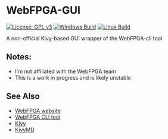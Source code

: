 # WebFPGA-GUI

[![License: GPL v3](https://img.shields.io/badge/License-GPLv3-blue.svg)](https://www.gnu.org/licenses/gpl-3.0)
[![Windows Build](https://github.com/JerryAZR/WebFPGA-GUI/actions/workflows/windows-build.yml/badge.svg)](https://github.com/JerryAZR/WebFPGA-GUI/actions/workflows/windows-build.yml)
[![Linux Build](https://github.com/JerryAZR/WebFPGA-GUI/actions/workflows/linux-build.yml/badge.svg)](https://github.com/JerryAZR/WebFPGA-GUI/actions/workflows/linux-build.yml)

A non-official Kivy-based GUI wrapper of the WebFPGA-cli tool

## Notes:

* I'm not affiliated with the WebFPGA team
* This is a work in progress and is likely unstable

## See Also

* [WebFPGA website](https://webfpga.io/)
* [WebFPGA CLI tool](https://github.com/webfpga/cli)
* [Kivy](https://kivy.org/#home)
* [KivyMD](https://kivymd.readthedocs.io/en/latest/)
